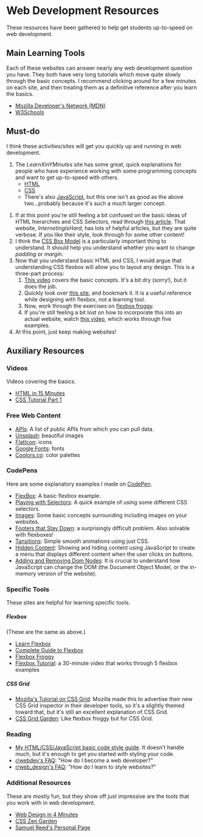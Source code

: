 # Web Development Resources
These resources have been gathered to help get students up-to-speed on web development.

## Main Learning Tools
Each of these websites can answer nearly any web development question you have.  They both have very long tutorials which move quite slowly through the basic concepts.  I recommend clicking around for a few minutes on each site, and then treating them as a definitive reference after you learn the basics.
* [Mozilla Developer's Network (MDN)](https://developer.mozilla.org/en-US/docs/Learn)
* [W3Schools](https://www.w3schools.com/)

## Must-do
I think these activities/sites will get you quickly up and running in web development.
1. The _LearnXinYMinutes_ site has some great, quick explanations for people who have experience working with some programming concepts and want to get up-to-speed with others.
    * [HTML](https://learnxinyminutes.com/docs/html/)
    * [CSS](https://learnxinyminutes.com/docs/css/)
    * There's also [JavaScript](https://learnxinyminutes.com/docs/javascript/), but this one isn't as good as the above two...probably because it's such a _much_ larger concept.
<!-- * Basic CSS concepts: [Syntax and Selectors](https://www.w3schools.com/css/css_syntax.asp) and [how to include it](https://www.w3schools.com/css/css_howto.asp). -->
1. If at this point you're still feeling a bit confused on the basic ideas of HTML hierarchies and CSS Selectors, read through [this article](https://internetingishard.com/html-and-css/basic-web-pages/).  That website, _InternetingIsHard_, has lots of helpful articles, but they are quite verbose.  If you like their style, look through for some other content!
1. I think the [CSS Box Model](https://www.w3schools.com/css/css_boxmodel.asp) is a particularly important thing to understand.  It should help you understand whether you want to change _padding_ or _margin_.
1. Now that you understand basic HTML and CSS, I would argue that understanding CSS flexbox will allow you to layout any design.  This is a three-part process:
    1. [This video](https://youtube.com/watch?v=4GaHn08BXQw) covers the basic concepts.  It's a bit dry (sorry!), but it does the job.
    1. Quickly look over [this site](https://css-tricks.com/snippets/css/a-guide-to-flexbox/), and bookmark it.  It is a useful reference while designing with flexbox, not a learning tool.
    1. Now, work through the exercises on [flexbox froggy](https://flexboxfroggy.com/).
    1. If you're still feeling a bit lost on how to incorporate this into an actual website, watch [this video](https://www.youtube.com/watch?v=k32voqQhODc), which works through five examples.
1. At this point, just keep making websites!

## Auxiliary Resources
### Videos
Videos covering the basics.
* [HTML in 15 Minutes](https://www.youtube.com/watch?v=Ggh_y-33Eso)
* [CSS Tutorial Part 1](https://www.youtube.com/watch?v=I-rTKuEhrCM)

### Free Web Content
* [APIs](https://github.com/toddmotto/public-apis): A list of public APIs from which you can pull data.
* [Unsplash](https://unsplash.com/): beautiful images
* [FlatIcon](https://www.flaticon.com/): icons
* [Google Fonts](https://fonts.google.com/): fonts
* [Coolors.co](https://coolors.co/): color palettes

### CodePens
Here are some explanatory examples I made on [CodePen](https://codepen.io/).
* [FlexBox](https://codepen.io/nicholaszufelt/pen/KeOaZR): A basic flexbox example.
* [Playing with Selectors](https://codepen.io/nicholaszufelt/pen/JZgbZa): A quick example of using some different CSS selectors.
* [Images](https://codepen.io/nicholaszufelt/pen/GGVvKv): Some basic concepts surrounding including images on your websites.
* [Footers that Stay Down](https://codepen.io/nicholaszufelt/pen/VBbRGG): a surprisingly difficult problem.  Also solvable with flexboxes!
* [Tansitions](https://codepen.io/nicholaszufelt/pen/bjbavx): Simple smooth animations using just CSS.
* [Hidden Content](https://codepen.io/nicholaszufelt/pen/XBKWjw): Showing and hiding content using JavaScript to create a menu that displays different content when the user clicks on buttons.
* [Adding and Removing Dom Nodes](https://codepen.io/nicholaszufelt/pen/OwRWNb): It is crucial to understand how JavaScript can change the DOM (the Document Object Model, or the in-memory version of the website).

### Specific Tools
These sites are helpful for learning specific tools.

##### Flexbox
(These are the same as above.)
* [Learn Flexbox](https://youtube.com/watch?v=4GaHn08BXQw)
* [Complete Guide to Flexbox](https://css-tricks.com/snippets/css/a-guide-to-flexbox/)
* [Flexbox Froggy](https://flexboxfroggy.com/)
* [Flexbox Tutorial](https://www.youtube.com/watch?v=k32voqQhODc): a 30-minute video that works through 5 flexbox examples

##### CSS Grid
* [Mozilla's Tutorial on CSS Grid](https://mozilladevelopers.github.io/playground/css-grid): Mozilla made this to advertise their new CSS Grid inspector in their developer tools, so it's a slightly themed toward that, but it's still an excellent explanation of CSS Grid.
* [CSS Grid Garden](http://cssgridgarden.com/): Like flexbox froggy but for CSS Grid.

### Reading
* [My HTML/CSS/JavaScript basic code style guide](https://github.com/nzufelt/ace10_summer2018/blob/master/webdev_code_style.md).  It doesn't handle much, but it's enough to get you started with styling your code.
* [r/webdev's FAQ](https://www.reddit.com/r/webdev/wiki/faq): "How do I become a web developer?"
* [r/web_design's FAQ](https://www.reddit.com/r/web_design/wiki/faq): "How do I learn to style websites?"

### Additional Resources
These are mostly fun, but they show off just impressive are the tools that you work with in web development.
* [Web Design in 4 Minutes](https://jgthms.com/web-design-in-4-minutes/)
* [CSS Zen Garden](http://www.csszengarden.com/)
* [Samuel Reed's Personal Page](http://strml.net/)
